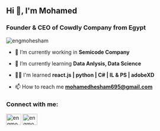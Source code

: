 <h2 align="left">Hi 👋, I'm Mohamed</h1>
<h3 align="left">Founder & CEO of Cowdly Company from Egypt</h3>
<p align="left"> <img src="https://komarev.com/ghpvc/?username=engmohesham&label=Profile%20views&color=0e75b6&style=flat" alt="engmohesham" /> </p>


- 👋 I’m currently working in **Semicode Company**

- 🌱 I’m currently learning **Data Anlysis, Data Science**

- 👨‍💻 I'm learned **react.js | python | C# | IL & PS | adobeXD**

- 📫 How to reach me **mohamedhesham695@gmail.com**

<h3 align="left">Connect with me:</h3>
<p align="left">
<a href="https://www.linkedin.com/in/engmohesham/" target="_blank"><img align="center" src="https://raw.githubusercontent.com/rahuldkjain/github-profile-readme-generator/master/src/images/icons/Social/linked-in-alt.svg" alt="engmohesham/" height="30" width="40" /></a>
<a href="https://www.facebook.com/EngMoHesham/" target="_blank"><img align="center" src="https://raw.githubusercontent.com/rahuldkjain/github-profile-readme-generator/master/src/images/icons/Social/facebook.svg" alt="engmohesham" height="30" width="40" /></a>
</p>

